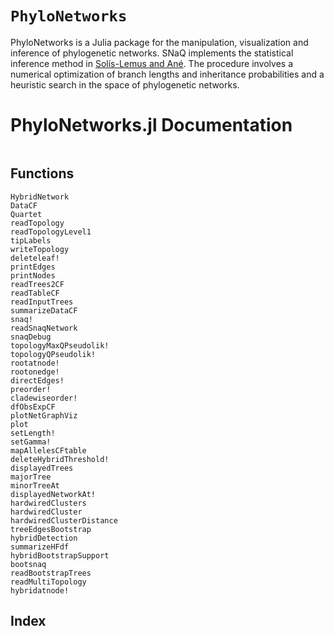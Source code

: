# `PhyloNetworks`

PhyloNetworks is a Julia package for the manipulation, visualization
and inference of phylogenetic networks.  SNaQ implements the
statistical inference method in [Sol&iacute;s-Lemus and
An&eacute;](http://arxiv.org/pdf/1509.06075.pdf). The procedure
involves a numerical optimization of branch lengths and inheritance
probabilities and a heuristic search in the space of phylogenetic
networks.

# PhyloNetworks.jl Documentation

```@contents
```

## Functions

```@docs
HybridNetwork
DataCF
Quartet
readTopology
readTopologyLevel1
tipLabels
writeTopology
deleteleaf!
printEdges
printNodes
readTrees2CF
readTableCF
readInputTrees
summarizeDataCF
snaq!
readSnaqNetwork
snaqDebug
topologyMaxQPseudolik!
topologyQPseudolik!
rootatnode!
rootonedge!
directEdges!
preorder!
cladewiseorder!
dfObsExpCF
plotNetGraphViz
plot
setLength!
setGamma!
mapAllelesCFtable
deleteHybridThreshold!
displayedTrees
majorTree
minorTreeAt
displayedNetworkAt!
hardwiredClusters
hardwiredCluster
hardwiredClusterDistance
treeEdgesBootstrap
hybridDetection
summarizeHFdf
hybridBootstrapSupport
bootsnaq
readBootstrapTrees
readMultiTopology
hybridatnode!
```

## Index

```@index
```